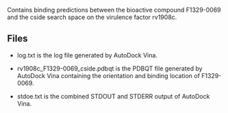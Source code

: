 Contains binding predictions between the bioactive compound F1329-0069 and the cside search space on the virulence factor rv1908c.

## Files

- log.txt is the log file generated by AutoDock Vina.

- rv1908c_F1329-0069_cside.pdbqt is the PDBQT file generated by AutoDock Vina containing the orientation and binding location of F1329-0069.

- stdoe.txt is the combined STDOUT and STDERR output of AutoDock Vina.

